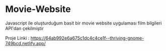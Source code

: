 # Movie-Website
 Javascript ile oluşturduğum basit bir movie website uygulaması film bilgileri API'dan çekilmiştir

Proje Linki : https://64ab992e6a675c1dc4c4ce1f--thriving-gnome-749bcd.netlify.app/